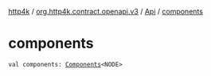 [http4k](../../index.md) / [org.http4k.contract.openapi.v3](../index.md) / [Api](index.md) / [components](./components.md)

# components

`val components: `[`Components`](../-components/index.md)`<NODE>`